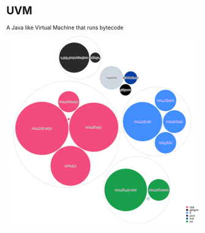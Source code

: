 # UVM
A Java like Virtual Machine that runs bytecode

![Visualization of the codebase](./diagram.svg)
